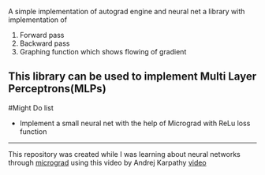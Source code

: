 A simple implementation of autograd engine and neural net a library with implementation of 
1. Forward pass
2. Backward pass
3. Graphing function which shows flowing of gradient

This library can be used to implement Multi Layer Perceptrons(MLPs)
---

#Might Do list

- Implement a small neural net with the help of Micrograd with ReLu loss function 

---
This repository was created while I was learning about neural networks through [micrograd](https://github.com/karpathy/micrograd/) using this video by Andrej Karpathy [video](https://www.youtube.com/watch?v=VMj-3S1tku0)